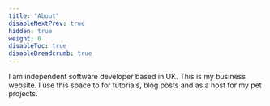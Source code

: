 ```yaml
---
title: "About"
disableNextPrev: true
hidden: true
weight: 0
disableToc: true
disableBreadcrumb: true
---
```



I am independent software developer based in UK. This is my business website. I use this space to for tutorials, blog posts and as a host for my pet projects.